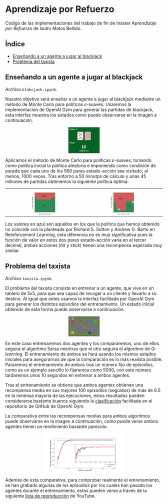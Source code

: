 # Aprendizaje por Refuerzo

Código de las implementaciones del trabajo de fin de máster *Aprendizaje por Refuerzo* de Isidro Matos Bellido.

## Índice
- [Enseñando a un agente a jugar al blackjack](#blackjack)
- [Problema del taxista](#taxista)

## Enseñando a un agente a jugar al blackjack <a name="blackjack"></a>

Archivo `blakcjack.ipynb`.

Nuestro objetivo será enseñar a un agente a jugar al blackjack mediante un método de Monte Carlo para políticas $\varepsilon$-suaves. Usaremos la implementación de OpenAI Gym para generar las partidas de blackjack, esta interfaz muestra los estados como puede observarse en la imagen a continuación.

<img src="img/blackjack/blackjack.png" style="display: block;
                                              width: 20%;
                                              margin-left: auto;
                                              margin-right: auto">

Aplicamos el método de Monte Carlo para políticas $\varepsilon$-suaves, tomando como política inicial la política aleatoria e imponiendo como condición de parada que cada uno de los 560 pares estado-acción sea visitado, al menos, 1000 veces. Tras entorno a 50 minutps de cálculo y unas 45 millones de partidas obtenemos la siguiente política óptima:

<table><tr>
<td> <img src="img/blackjack/usable.png" style="display: block;
                                    width: 35%;
                                    margin-left: auto;
                                    margin-right: auto"> </td>
<td> <img src="img/blackjack/noUsable.png" style="display: block;
                                    width: 35%;
                                    margin-left: auto;
                                    margin-right: auto"> </td>
</tr></table>

Los valores en azul son aquellos en los que la política que hemos obtenido no coincide con la planteada por Richard S. Sutton y Andrew G. Barto en Reinforcement Learning, esta diferencia no es muy significativa pues la función de valor en estos dos pares estado-acción varía en el tercer decimal, ambas acciones (*hit* y *stick*) tienen una recompensa esperada muy similar.

## Problema del taxista <a name="taxista"></a>

Archivo `taxista.ipynb`.

El problema del taxista consiste en entrenar a un agente, que vive en un tablero de 5x5, para que sea capaz de recoger a un cliente y llevarlo a su destino. Al igual que antes usamos la interfaz facilitada por OpenAI Gym para generar los distintos episodios del entrenamiento. Un estado inicial obtenido de esta forma puede observarse a continuación.

<img src="img/taxi/taxi.png" style="display: block;
                                    width: 20%;
                                    margin-left: auto;
                                    margin-right: auto">

 En este caso entrenaremos dos agentes y los compararemos, uno de ellos seguirá el algoritmo Sarsa mientras que el otro seguirá el algoritmo de $Q$-*learning*. El entrenamiento de ambos se hará usando los mismos estados iniciales para asegurarnos de que la comparación es lo más realista posible. Pararemos el entrenamiento de ambos tras un número fijo de episodios, como es un ejemplo sencillo lo fijaremos como 5000, con este número tardaremos unos 10 segundos en entrenar a ambos agentes.

 Tras el entrenamiento se obtiene que ambos agentes obtienen una recompensa media en sus mejores 100 episodios (seguidos) de más de 8.5 en la inmensa mayoría de las ejecuciones, estos resultados pueden considerarse bastante buenos siguiendo la [clasificación](https://github.com/openai/gym/wiki/Leaderboard) facilitada en el repositorio de GitHub de OpenAI Gym.

 La comparativa entre las recompensas medias para ambos algoritmos puede observarse en la imagen a continuación, como puede verse ambos agentes tienen un rendimiento bastante parecido.

 <img src="img/taxi/comparacion.png" style="display: block;
                                            width: 50%;
                                            margin-left: auto;
                                            margin-right: auto">

 Además de esta comparativa, para comprobar realmente el entrenamiento, se han grabado algunas de los episodios por los cuales han pasado los agentes durante el entrenamiento, estos pueden verse a través de la siguiente [lista de reproducción](https://youtube.com/playlist?list=PLzjBjc6HHLwhhE-Pdzvxjl0eR0Ah9mSr8) de YouTube.